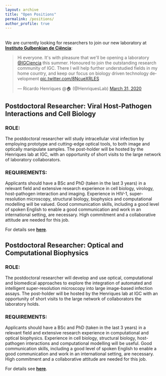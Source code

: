 ```yaml
---
layout: archive
title: "Open Positions"
permalink: /positions/
author_profile: true
---
```


<br>
We are currently looking for researchers to join our new laboratory at <b><u><a href="https://gulbenkian.pt/ciencia/">Instituto Gulbenkian de Ciência</a></b></u>:

<blockquote class="twitter-tweet"><p lang="en" dir="ltr">Hi everyone. It&#39;s with pleasure that we&#39;ll be opening a laboratory <a href="https://twitter.com/IGCiencia?ref_src=twsrc%5Etfw">@IGCiencia</a> this summer. Honoured to join the outstanding research community of IGC. There I will help further understudied fields in my home country, and keep our focus on biology driven technology development <a href="https://t.co/8NcueXRLES">pic.twitter.com/8NcueXRLES</a></p>&mdash; Ricardo Henriques @🏠 (@HenriquesLab) <a href="https://twitter.com/HenriquesLab/status/1244980569768951809?ref_src=twsrc%5Etfw">March 31, 2020</a></blockquote> <script async src="https://platform.twitter.com/widgets.js" charset="utf-8"></script>

<h2>Postdoctoral Researcher: Viral Host-Pathogen Interactions and Cell Biology</h2>

<h3>ROLE:</h3>
The postdoctoral researcher will study intracellular viral infection by employing prototype and cutting-edge optical tools, to both image and optically manipulate samples. The post-holder will be hosted by the Henriques lab at IGC, with an opportunity of short visits to the large network of laboratory collaborators.  

<h3>REQUIREMENTS:</h3>
Applicants should have a BSc and PhD (taken in the last 3 years) in a relevant field and extensive research experience in cell biology, virology, host-pathogen interaction and imaging. Experience in HIV-1, super-resolution microscopy, structural biology, biophysics and computational modelling will be valued. Good communication skills, including a good level of spoken English to enable a good communication and work in an international setting, are necessary. High commitment and a collaborative attitude are needed for this job.

For details see <b><u><a href="https://henriqueslab.github.io/files/RHenriques_Postdoc_Position_Announcement_-_Cell_Biologist_2605.pdf">here</a></u></b>.


<h2>Postdoctoral Researcher: Optical and Computational Biophysics</h2>

<h3>ROLE:</h3>
The postdoctoral researcher will develop and use optical, computational and biomedical approaches to explore the integration of automated and intelligent super-resolution
microscopy into large image-based infection assays. The post-holder will be hosted by the Henriques lab at IGC with an opportunity of short visits to the large network of collaborators the laboratory holds.

<h3>REQUIREMENTS:</h3>
Applicants should have a BSc and PhD (taken in the last 3 years) in a relevant field and extensive research experience in computational and optical biophysics. Experience in cell biology, structural biology, host-pathogen interactions and
computational modelling will be useful. Good communication skills, including a good level of spoken English to enable a good communication and work in an international setting, are necessary. High commitment and a collaborative attitude are needed for this job.

For details see <b><u><a href="https://henriqueslab.github.io/files/RHenriques_Postdoc_Position_Announcement_-_Optical_and_Computational_Biophysics_2605.pdf">here</a></u></b>.
